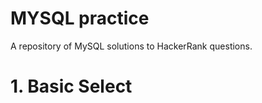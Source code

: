# MYSQL practice
A repository of MySQL solutions to HackerRank questions.

# 1. Basic Select
```sql

```